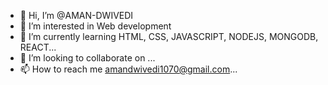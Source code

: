 - 👋 Hi, I’m @AMAN-DWIVEDI
- 👀 I’m interested in Web development 
- 🌱 I’m currently learning HTML, CSS, JAVASCRIPT, NODEJS, MONGODB, REACT...
- 💞️ I’m looking to collaborate on ...
- 📫 How to reach me amandwivedi1070@gmail.com...

<!---
AMAN-DIV/AMAN-Dwivedi is a ✨ special ✨ repository because its `README.md` (this file) appears on your GitHub profile.
You can click the Preview link to take a look at your changes.
--->
